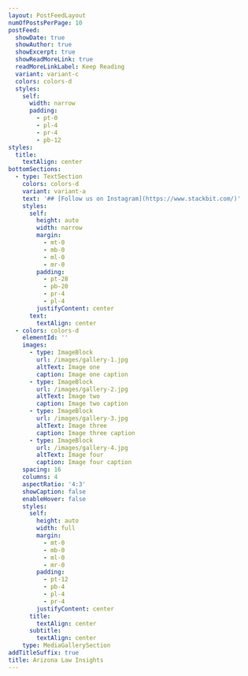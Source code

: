 ```yaml
---
layout: PostFeedLayout
numOfPostsPerPage: 10
postFeed:
  showDate: true
  showAuthor: true
  showExcerpt: true
  showReadMoreLink: true
  readMoreLinkLabel: Keep Reading
  variant: variant-c
  colors: colors-d
  styles:
    self:
      width: narrow
      padding:
        - pt-0
        - pl-4
        - pr-4
        - pb-12
styles:
  title:
    textAlign: center
bottomSections:
  - type: TextSection
    colors: colors-d
    variant: variant-a
    text: '## [Follow us on Instagram](https://www.stackbit.com/)'
    styles:
      self:
        height: auto
        width: narrow
        margin:
          - mt-0
          - mb-0
          - ml-0
          - mr-0
        padding:
          - pt-28
          - pb-20
          - pr-4
          - pl-4
        justifyContent: center
      text:
        textAlign: center
  - colors: colors-d
    elementId: ''
    images:
      - type: ImageBlock
        url: /images/gallery-1.jpg
        altText: Image one
        caption: Image one caption
      - type: ImageBlock
        url: /images/gallery-2.jpg
        altText: Image two
        caption: Image two caption
      - type: ImageBlock
        url: /images/gallery-3.jpg
        altText: Image three
        caption: Image three caption
      - type: ImageBlock
        url: /images/gallery-4.jpg
        altText: Image four
        caption: Image four caption
    spacing: 16
    columns: 4
    aspectRatio: '4:3'
    showCaption: false
    enableHover: false
    styles:
      self:
        height: auto
        width: full
        margin:
          - mt-0
          - mb-0
          - ml-0
          - mr-0
        padding:
          - pt-12
          - pb-4
          - pl-4
          - pr-4
        justifyContent: center
      title:
        textAlign: center
      subtitle:
        textAlign: center
    type: MediaGallerySection
addTitleSuffix: true
title: Arizona Law Insights
---
```

